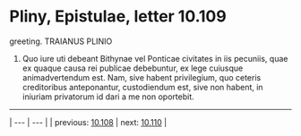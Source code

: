 # Pliny, Epistulae, letter 10.109

greeting. TRAIANUS PLINIO



1. Quo iure uti debeant Bithynae vel Ponticae civitates in iis pecuniis, quae ex quaque causa rei publicae debebuntur, ex lege cuiusque animadvertendum est. Nam, sive habent privilegium, quo ceteris creditoribus anteponantur, custodiendum est, sive non habent, in iniuriam privatorum id dari a me non oportebit.



---

| --- | --- |
| previous: [10.108](../10.108/) | next: [10.110](../10.110/) |
